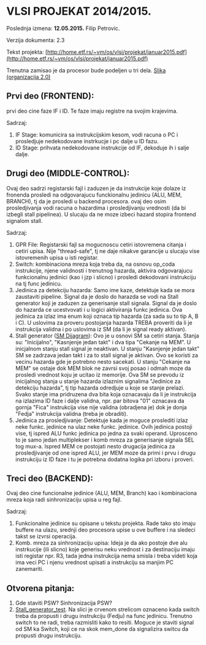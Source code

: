 # VLSI PROJEKAT 2014/2015. #

Poslednja izmena: **12.05.2015.** Filip Petrovic.

Verzija dokumenta: 2.3

Tekst projekta: [http://home.etf.rs/~vm/os/vlsi/projekat/januar2015.pdf](http://home.etf.rs/~vm/os/vlsi/projekat/januar2015.pdf)

Trenutna zamisao je da procesor bude podeljen u tri dela.
[Slika (organizacija 2.0)](https://drive.google.com/file/d/0BwMJvMt6otSRUlVQNjQzVHNuMWc/view?usp=sharing)

## Prvi deo (FRONTEND): ##
prvi deo cine faze IF i ID. Te faze imaju registre na svojim krajevima.

Sadrzaj:

1. IF Stage: komunicira sa instrukcijskim kesom, vodi racuna o PC i prosledjuje nedekodovane instrkucje i pc dalje u ID fazu.
2. ID Stage: prihvata nedekodovane instrukcije od IF, dekoduje ih i salje dalje.

## Drugi deo (MIDDLE-CONTROL): ##
Ovaj deo sadrzi registarski fajl i zaduzen je da instrukcije koje dolaze iz fronenda prosledi na odgovarajucu funckionalnu jedinicu (ALU, MEM, BRANCH), tj da je prosledi u backend procesora.
ovaj deo osim prosledjivanja vodi racuna o hazardima i prosledjivanju vrednosti (da bi izbegli stall pipelinea). U slucaju da ne moze izbeci hazard stopira frontend signalom stall. 

Sadrzaj:

1. GPR File: Registarski fajl sa mogucnoscu cetiri istovremena citanja i cetiri upisa. Nije "thread-safe", tj ne daje nikakve garancije u slucaju vise istovremenih upisa u isti registar.
2. Switch: kombinaciona mreza koja treba da, na osnovu op_coda instrukcije, njene validnosti i trenutnog hazarda, aktivira odgovarajucu funkcionalnu jedinici (kao i jzp i slicno) i prosledi dekodovani instrukciju na tj func jedinicu.
3. Jedinica za detekciju hazarda: Samo ime kaze, detektuje kada se mora zaustaviti pipeline. Signal da je doslo do harazda se vodi na Stall generator koji je zaduzen za generisanje stall signala. Signal da je doslo do hazarda ce ucestvovati i u logici aktiviranja funkc jedinica. Ova jedinica za izlaz ima enum koji oznaca tip hazarda (za sada su to tip A, B i C). U uslovima za proveru postojanja hazarda TREBA proveriti da li je instrukcija validna i po uslovima iz SM (da li je signal ready aktivan).
4. Stall generator ([SM Dijagram](https://drive.google.com/file/d/0BwMJvMt6otSRREVFNXFKZXg4dVk/view?usp=sharing)): Ovo je u osnovi SM sa cetiri stanja. Stanja su: "Inicijalno", "Kasnjenje jedan takt" i dva tipa "Cekanje na MEM". U inicjalnom stanju stall signal je neaktivan. U stanju "Kasnjenje jedan takt" SM se zadrzava jedan takt i za to stall signal je aktivan. Ovo se koristi za vecinu hazarda gde je potrebno nesto sacekati. U stanju "Cekanje na MEM" se ostaje dok MEM blok ne zavrsi svoj posao i odmah moze da prosledi vrednost koju je ucitao iz memorije. Ova SM se prevodu iz inicijalnog stanja u stanje hazarda izlaznim signalima "Jedinice za detekciju hazarda", tj tip hazarda odredjuje u koje se stanje prelazi. Svako stanje ima pridruzena dva bita koja oznacavaju da li je instrukcija na izlazima ID faze i dalje validna, npr. par bitova "01" oznacava da gornja "Fica" instrukcija vise nije validna (obradjena je) dok je donja "Fedja" instrukcija validna (treba je obraditi).
5. Jedinica za prosledjivanje: Detektuje kada je moguce proslediti izlaz neke funkc. jedinice na ulaz neke funkc. jedinice. Ovih jedinica postoji vise, tj ispred ALU funkc jedinica po jedna za svaki operand. Uprosceno to je samo jedan multiplekser i komb mreza za generisanje signala SEL tog mux-a. Ispred MEM ce postojati nesto drugacija jedinica za prosledjivanje od one ispred ALU, jer MEM moze da primi i prvu i drugu instrukciju iz ID faze i tu je potrebna dodatna logika pri izboru i proveri.

## Treci deo (BACKEND): ##
Ovaj deo cine funcionalne jedinice (ALU, MEM, Branch) kao i kombinaciona mreza koja radi sinhronizaciju upisa u reg fajl. 

Sadrzaj:

1. Funkcionalne jedinice su opisane u tekstu projekta. Rade tako sto imaju buffere na ulazu, srednji deo procesora upise u ove buffere i na sledeci takst se izvrsi operacija. 
2. Komb. mreza za sinhronizaciju upisa: Ideja je da ako postoje dve alu instrkucije (ili slicno) koje generisu neku vrednost i za destinaciju imaju isti registar npr. R3, tada jedna instrukcija nema smisla i treba videti koja ima veci PC i njenu vrednost upisati a instrukciju sa manjim PC zanemariti.

## Otvorena pitanja: ##
 
1. Gde staviti PSW? Sinhronizacija PSW?
2. [Stall_generator_test](https://drive.google.com/file/d/0BwMJvMt6otSRdWNGSnBoWFJjYnc/view?usp=sharing). Na slici je crvenom strelicom oznaceno kada switch treba da propusti i drugu instrukciju (Fedju) na func jedinicu. Trenutno switch to ne radi, treba razmisliti kako to resiti. Moguce je staviti signal od SM ka Switch, koji ce na skok mem_done da signalizira switcu da propusti drugu instrukciju.
